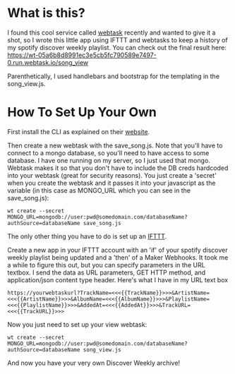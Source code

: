 # What is this?

I found this cool service called [webtask](https://webtask.io/) recently and wanted to give it a shot, so I wrote this little app using IFTTT and webtasks to keep a history of my spotify discover weekly playlist. You can check out the final result here: https://wt-05a6b8d8991ec3e5cb5fc790589e7497-0.run.webtask.io/song_view

Parenthetically, I used handlebars and bootstrap for the templating in the song_view.js.

# How To Set Up Your Own

First install the CLI as explained on their [website](https://webtask.io/docs/101).

Then create a new webtask with the save_song.js. Note that you'll have to connect to a mongo database, so you'll need to have access to some database. I have one running on my server, so I just used that mongo. Webtask makes it so that you don't have to include the DB creds hardcoded into your webtask (great for security reasons). You just create a 'secret' when you create the webtask and it passes it into your javascript as the variable (in this case as MONGO_URL which you can see in the save_song.js):

`wt create --secret MONGO_URL=mongodb://user:pwd@somedomain.com/databaseName?authSource=databaseName save_song.js`

The only other thing you have to do is set up an [IFTTT](https://ifttt.com/discover).

Create a new app in your IFTTT account with an 'if' of your spotify discover weekly playlist being updated and a 'then' of a Maker Webhooks. It took me a while to figure this out, but you can specify parameters in the URL textbox. I send the data as URL parameters, GET HTTP method, and application/json content type header. Here's what I have in my URL text box

`https://yourwebtaskurl?TrackName=<<<{{TrackName}}>>>&ArtistName=<<<{{ArtistName}}>>>&AlbumName=<<<{{AlbumName}}>>>&PlaylistName=<<<{{PlaylistName}}>>>&AddedAt=<<<{{AddedAt}}>>>&TrackURL=<<<{{TrackURL}}>>>`

Now you just need to set up your view webtask:

`wt create --secret MONGO_URL=mongodb://user:pwd@somedomain.com/databaseName?authSource=databaseName song_view.js`

And now you have your very own Discover Weekly archive!
